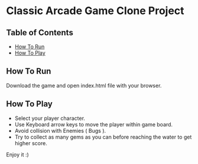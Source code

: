# Classic Arcade Game Clone Project

## Table of Contents

- [How To Run](#how-to-run)
- [How To Play](#how-to-play)

## How To Run

Download the game and open index.html file with your browser.

## How To Play

- Select your player character.
- Use Keyboard arrow keys to move the player within game board.
- Avoid collision with Enemies ( Bugs ).
- Try to collect as many gems as you can before reaching the water to get higher score.

Enjoy it :) 
